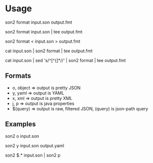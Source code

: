 # Usage

son2 format input.son output.fmt

son2 format input.son | tee output.fmt

son2 format < input.son > output.fmt

cat input.son | son2 format | tee output.fmt

cat input.son | sed 's/^[^{]*//' | son2 format | tee output.fmt

## Formats
* o, object => output is pretty JSON
* y, yaml => output is YAML
* x, xml  => output is pretty XML
* j, p => output is java properties 
* $(query) => output is raw, filtered JSON, (query) is json-path query

## Examples

son2 o input.son

son2 y input.son output.yaml

son2 $.* input.son | son2 p
